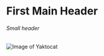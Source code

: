# First Main Header
###### Small header
![Image of Yaktocat](https://octodex.github.com/images/yaktocat.png)
